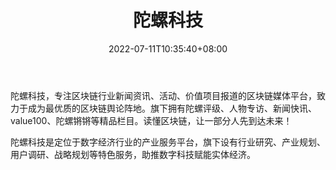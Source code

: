 ﻿---
weight: 
title: "陀螺科技"
description: "陀螺科技，专注区块链行业新闻资讯、活动、价值项目报道的区块链媒体平台，致力于成为最优质的区块链舆论阵地。旗下拥有陀螺评级、人物专访、新闻快讯、value100、陀螺锵锵等精品栏目。读懂区块链，让一部分人先到达未来！"
date: 2022-07-11T10:35:40+08:00
lastmod: 2022-07-11T10:35:40+08:00
draft: false
authors: ["Cindy"]
featuredImage: "9.jpg"
link: "https://www.tuoluo.cn/"
tags: ["陀螺科技","元宇宙资讯"]
categories: ["navigation"]
navigation: ["元宇宙资讯"]
lightgallery: true
toc: true
pinned: false
recommend: false
recommend1: false
---
陀螺科技，专注区块链行业新闻资讯、活动、价值项目报道的区块链媒体平台，致力于成为最优质的区块链舆论阵地。旗下拥有陀螺评级、人物专访、新闻快讯、value100、陀螺锵锵等精品栏目。读懂区块链，让一部分人先到达未来！

陀螺科技是定位于数字经济行业的产业服务平台，旗下设有行业研究、产业规划、用户调研、战略规划等特色服务，助推数字科技赋能实体经济。